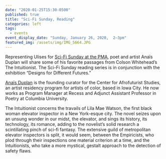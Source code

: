 ```yaml
---
date: "2020-01-25T15:30-0500"
published: true
title: "Sci-Fi Sunday, Reading"
categories: left
tags:
  - events
event_display_date: "Sunday, January 26, 2020,  2–3pm"
featured_img: /assets/img/IMG_5664.JPG
---
```


Representing Ulises for [Sci-Fi Sunday at the PMA](https://philamuseum.org/calendar/event/sci-fi-sunday-ulises), poet and artist Anaïs Duplan will share some of his favorite passages from Colson Whitehead’s The Intuitionist. The Sci-Fi Sunday reading series is in conjunction with the exhibition “Designs for Different Futures.”

[Anaïs Duplan](https://worksofanais.com/) is the founding curator for the Center for Afrofuturist Studies, an artist residency program for artists of color, based in Iowa City. He now works as Program Manager at Recess and Adjunct Assistant Professor in Poetry at Columbia University.

The Intuitionist concerns the travails of Lila Mae Watson, the first black woman elevator inspector in a New York-esque city. The novel seizes upon an unsung wonder in our midst, the elevator, and sings its history, its technology, its romance, adding to the novelist’s solid research a scintillating pinch of sci-fi fantasy. The extensive guild of metropolitan elevator inspectors is split, it would seem, between the Empiricists, who plod through their inspections one material criterion at a time, and the Intuitionists, who take a more mystical, gestalt approach to the detection of safety flaws.
